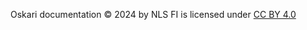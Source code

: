 Oskari documentation © 2024 by NLS FI is licensed under [CC BY 4.0](https://creativecommons.org/licenses/by/4.0/)

